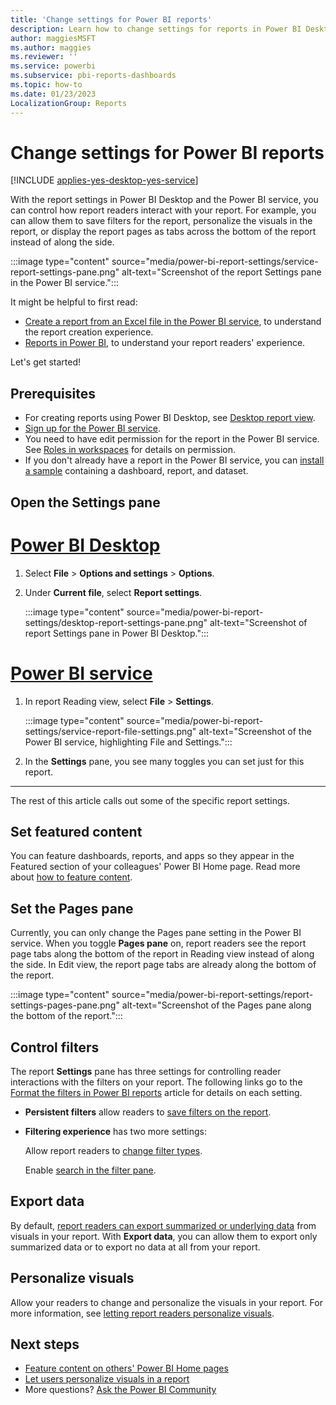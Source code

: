 ```yaml
---
title: 'Change settings for Power BI reports'
description: Learn how to change settings for reports in Power BI Desktop and the Power BI service.
author: maggiesMSFT
ms.author: maggies
ms.reviewer: ''
ms.service: powerbi
ms.subservice: pbi-reports-dashboards
ms.topic: how-to
ms.date: 01/23/2023
LocalizationGroup: Reports
---
```

# Change settings for Power BI reports

[!INCLUDE [applies-yes-desktop-yes-service](../includes/applies-yes-desktop-yes-service.md)]

With the report settings in Power BI Desktop and the Power BI service, you can control how report readers interact with your report. For example, you can allow them to save filters for the report, personalize the visuals in the report, or display the report pages as tabs across the bottom of the report instead of along the side.

:::image type="content" source="media/power-bi-report-settings/service-report-settings-pane.png" alt-text="Screenshot of the report Settings pane in the Power BI service.":::

It might be helpful to first read:

- [Create a report from an Excel file in the Power BI service](service-report-create-new.md), to understand the report creation experience.
- [Reports in Power BI](../consumer/end-user-reports.md), to understand your report readers' experience.

 Let's get started!

## Prerequisites

- For creating reports using Power BI Desktop, see [Desktop report view](desktop-report-view.md).
- [Sign up for the Power BI service](../fundamentals/service-self-service-signup-for-power-bi.md).
- You need to have edit permission for the report in the Power BI service. See [Roles in workspaces](../collaborate-share/service-roles-new-workspaces.md) for details on permission.
- If you don't already have a report in the Power BI service, you can [install a sample](sample-datasets.md#install-built-in-samples) containing a dashboard, report, and dataset.

## Open the Settings pane

# [Power BI Desktop](#tab/powerbi-desktop)

1. Select **File** > **Options and settings** > **Options**.
1. Under **Current file**, select **Report settings**.

    :::image type="content" source="media/power-bi-report-settings/desktop-report-settings-pane.png" alt-text="Screenshot of report Settings pane in Power BI Desktop.":::

# [Power BI service](#tab/powerbi-service)

1. In report Reading view, select **File** > **Settings**.

    :::image type="content" source="media/power-bi-report-settings/service-report-file-settings.png" alt-text="Screenshot of the Power BI service, highlighting File and Settings.":::

1. In the **Settings** pane, you see many toggles you can set just for this report.

---

The rest of this article calls out some of the specific report settings.

## Set featured content

You can feature dashboards, reports, and apps so they appear in the Featured section of your colleagues' Power BI Home page. Read more about [how to feature content](../collaborate-share/service-featured-content.md).

## Set the Pages pane

Currently, you can only change the Pages pane setting in the Power BI service. When you toggle **Pages pane** on, report readers see the report page tabs along the bottom of the report in Reading view instead of along the side. In Edit view, the report page tabs are already along the bottom of the report.

:::image type="content" source="media/power-bi-report-settings/report-settings-pages-pane.png" alt-text="Screenshot of the Pages pane along the bottom of the report.":::

## Control filters

The report **Settings** pane has three settings for controlling reader interactions with the filters on your report. The following links go to the [Format the filters in Power BI reports](power-bi-report-filter.md) article for details on each setting.

- **Persistent filters** allow readers to [save filters on the report](power-bi-report-filter.md#allow-saving-filters).
- **Filtering experience** has two more settings:

    Allow report readers to [change filter types](power-bi-report-filter.md#restrict-changes-to-filter-type).

    Enable [search in the filter pane](power-bi-report-filter.md#filters-pane-search).

## Export data

By default, [report readers can export summarized or underlying data](/power-bi/visuals/power-bi-visualization-export-data) from visuals in your report. With **Export data**, you can allow them to export only summarized data or to export no data at all from your report.

## Personalize visuals

Allow your readers to change and personalize the visuals in your report. For more information, see [letting report readers personalize visuals](power-bi-personalize-visuals.md).

## Next steps

* [Feature content on others' Power BI Home pages](../collaborate-share/service-featured-content.md)
* [Let users personalize visuals in a report](power-bi-personalize-visuals.md)
* More questions? [Ask the Power BI Community](https://community.powerbi.com/)